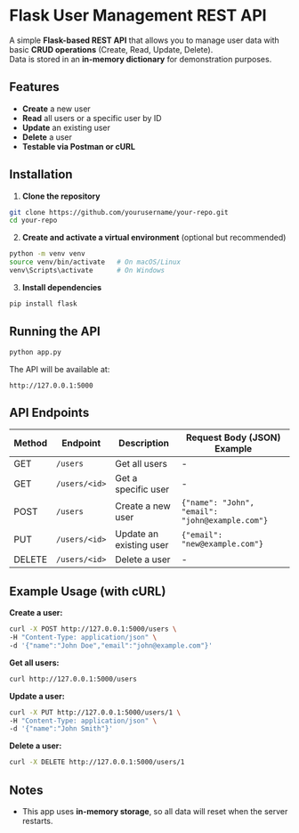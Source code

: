 # Flask User Management REST API  

A simple **Flask-based REST API** that allows you to manage user data with basic **CRUD operations** (Create, Read, Update, Delete).  
Data is stored in an **in-memory dictionary** for demonstration purposes.  

## Features  
- **Create** a new user  
- **Read** all users or a specific user by ID  
- **Update** an existing user  
- **Delete** a user  
- **Testable via Postman or cURL**  

## Installation  

1. **Clone the repository**  
```bash
git clone https://github.com/yourusername/your-repo.git
cd your-repo
```

2. **Create and activate a virtual environment** (optional but recommended)  
```bash
python -m venv venv
source venv/bin/activate   # On macOS/Linux
venv\Scripts\activate      # On Windows
```

3. **Install dependencies**  
```bash
pip install flask
```

## Running the API  

```bash
python app.py
```
The API will be available at:  
```
http://127.0.0.1:5000
```

## API Endpoints  

| Method | Endpoint          | Description                 | Request Body (JSON) Example |
|--------|-------------------|-----------------------------|-----------------------------|
| GET    | `/users`           | Get all users               | -                           |
| GET    | `/users/<id>`      | Get a specific user         | -                           |
| POST   | `/users`           | Create a new user           | `{"name": "John", "email": "john@example.com"}` |
| PUT    | `/users/<id>`      | Update an existing user     | `{"email": "new@example.com"}` |
| DELETE | `/users/<id>`      | Delete a user               | -                           |

## Example Usage (with cURL)  

**Create a user:**  
```bash
curl -X POST http://127.0.0.1:5000/users \
-H "Content-Type: application/json" \
-d '{"name":"John Doe","email":"john@example.com"}'
```

**Get all users:**  
```bash
curl http://127.0.0.1:5000/users
```

**Update a user:**  
```bash
curl -X PUT http://127.0.0.1:5000/users/1 \
-H "Content-Type: application/json" \
-d '{"name":"John Smith"}'
```

**Delete a user:**  
```bash
curl -X DELETE http://127.0.0.1:5000/users/1
```

## Notes  
- This app uses **in-memory storage**, so all data will reset when the server restarts.
